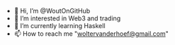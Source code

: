 - 👋 Hi, I’m @WoutOnGitHub
- 👀 I’m interested in Web3 and trading
- 🌱 I’m currently learning Haskell
- 📫 How to reach me "woltervanderhoef@gmail.com"

<!---
WoutOnGitHub/WoutOnGitHub is a ✨ special ✨ repository because its `README.md` (this file) appears on your GitHub profile.
You can click the Preview link to take a look at your changes.
--->
